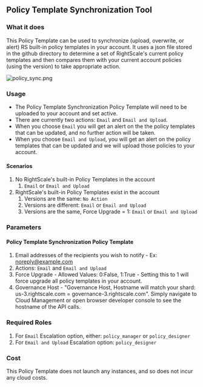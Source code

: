 ## Policy Template Synchronization Tool

### What it does

This Policy Template can be used to synchronize (upload, overwrite, or alert) RS built-in policy templates in your account. It uses a json file stored in the github directory to determine a set of RightScale's current policy templates and then compares them with your current account policies (using the version) to take appropriate action.

![policy_sync.png](https://github.com/rightscale/policy_templates/tree/master/operational/policy_sync/policy_sync.png)

### Usage

- The Policy Template Synchronization Policy Template will need to be uploaded to your account and set active. 
- There are currently two actions: `Email` and `Email and Upload`. 
- When you choose `Email` you will get an alert on the the policy templates that can be updated, and no further action will be taken. 
- When you choose `Email and Upload`, you will get an alert on the policy templates that can be updated and we will upload those policies to your account. 

#### Scenarios

1. No RightScale's built-in Policy Templates in the account
   1. `Email` or `Email and Upload`
1. RightScale's built-in Policy Templates exist in the account
   1. Versions are the same: `No Action`
   2. Versions are different: `Email` or `Email and Upload`
   3. Versions are the same, Force Upgrade = 1: `Email` or `Email and Upload`

### Parameters

#### Policy Template Synchronization Policy Template

1. Email addresses of the recipients you wish to notify - Ex: noreply@example.com
2. Actions: `Email` and `Email and Upload`
3. Force Upgrade - Allowed Values: 0:False, 1:True - Setting this to 1 will force upgrade all policy templates in your account. 
4. Governance Host - "Governance Host, Hostname will match your shard: us-3.rightscale.com = governance-3.rightscale.com". Simply navigate to Cloud Management or open browser developer console to see the hostname of the API calls. 

### Required Roles
1. For `Email` Escalation option, either: `policy_manager` or `policy_designer`
2. For `Email and Upload` Escalation option: `policy_designer`

### Cost

This Policy Template does not launch any instances, and so does not incur any cloud costs.
